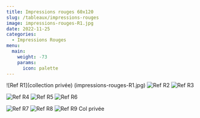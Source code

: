 ```yaml
---
title: Impressions rouges 60x120
slug: /tableaux/impressions-rouges
image: impressions-rouges-R1.jpg
date: 2022-11-25
categories:
  - Impressions Rouges
menu:
  main:
    weight: -73
    params:
      icon: palette
---
```

![Ref R1](collection privée) (impressions-rouges-R1.jpg) ![Ref R2](impressions-rouges-R2.jpg) ![Ref R3](impressions-rouges-R3.jpg)

![Ref R4](impressions-rouges-R4.jpg) ![Ref R5](impressions-rouges-R5.jpg) ![Ref R6](impressions-rouges-R6.jpg)

![Ref R7](impressions-rouges-R7.jpg) ![Ref R8](impressions-rouges-R8.jpg) ![Ref R9 Col privée](impressions-rouges-R9.jpg)